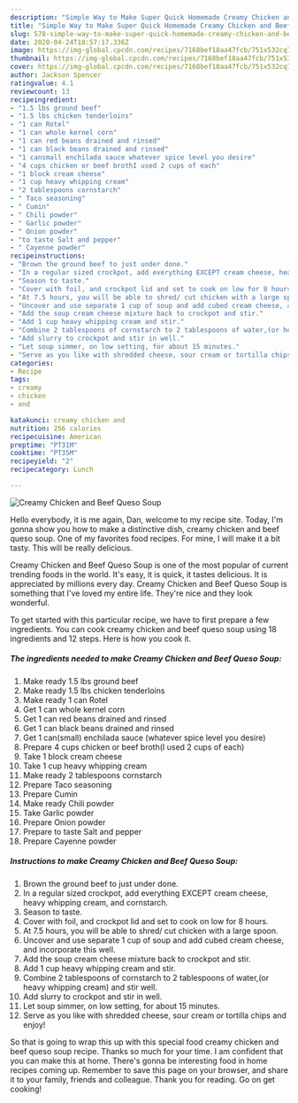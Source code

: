 ```yaml
---
description: "Simple Way to Make Super Quick Homemade Creamy Chicken and Beef Queso Soup"
title: "Simple Way to Make Super Quick Homemade Creamy Chicken and Beef Queso Soup"
slug: 578-simple-way-to-make-super-quick-homemade-creamy-chicken-and-beef-queso-soup
date: 2020-04-24T18:57:17.336Z
image: https://img-global.cpcdn.com/recipes/7168bef18aa47fcb/751x532cq70/creamy-chicken-and-beef-queso-soup-recipe-main-photo.jpg
thumbnail: https://img-global.cpcdn.com/recipes/7168bef18aa47fcb/751x532cq70/creamy-chicken-and-beef-queso-soup-recipe-main-photo.jpg
cover: https://img-global.cpcdn.com/recipes/7168bef18aa47fcb/751x532cq70/creamy-chicken-and-beef-queso-soup-recipe-main-photo.jpg
author: Jackson Spencer
ratingvalue: 4.1
reviewcount: 13
recipeingredient:
- "1.5 lbs ground beef"
- "1.5 lbs chicken tenderloins"
- "1 can Rotel"
- "1 can whole kernel corn"
- "1 can red beans drained and rinsed"
- "1 can black beans drained and rinsed"
- "1 cansmall enchilada sauce whatever spice level you desire"
- "4 cups chicken or beef brothI used 2 cups of each"
- "1 block cream cheese"
- "1 cup heavy whipping cream"
- "2 tablespoons cornstarch"
- " Taco seasoning"
- " Cumin"
- " Chili powder"
- " Garlic powder"
- " Onion powder"
- "to taste Salt and pepper"
- " Cayenne powder"
recipeinstructions:
- "Brown the ground beef to just under done."
- "In a regular sized crockpot, add everything EXCEPT cream cheese, heavy whipping cream, and cornstarch."
- "Season to taste."
- "Cover with foil, and crockpot lid and set to cook on low for 8 hours."
- "At 7.5 hours, you will be able to shred/ cut chicken with a large spoon."
- "Uncover and use separate 1 cup of soup and add cubed cream cheese, and incorporate this well."
- "Add the soup cream cheese mixture back to crockpot and stir."
- "Add 1 cup heavy whipping cream and stir."
- "Combine 2 tablespoons of cornstarch to 2 tablespoons of water,(or heavy whipping cream) and stir well."
- "Add slurry to crockpot and stir in well."
- "Let soup simmer, on low setting, for about 15 minutes."
- "Serve as you like with shredded cheese, sour cream or tortilla chips and enjoy!"
categories:
- Recipe
tags:
- creamy
- chicken
- and

katakunci: creamy chicken and 
nutrition: 256 calories
recipecuisine: American
preptime: "PT31M"
cooktime: "PT35M"
recipeyield: "2"
recipecategory: Lunch

---
```



![Creamy Chicken and Beef Queso Soup](https://img-global.cpcdn.com/recipes/7168bef18aa47fcb/751x532cq70/creamy-chicken-and-beef-queso-soup-recipe-main-photo.jpg)

Hello everybody, it is me again, Dan, welcome to my recipe site. Today, I'm gonna show you how to make a distinctive dish, creamy chicken and beef queso soup. One of my favorites food recipes. For mine, I will make it a bit tasty. This will be really delicious.



Creamy Chicken and Beef Queso Soup is one of the most popular of current trending foods in the world. It's easy, it is quick, it tastes delicious. It is appreciated by millions every day. Creamy Chicken and Beef Queso Soup is something that I've loved my entire life. They're nice and they look wonderful.


To get started with this particular recipe, we have to first prepare a few ingredients. You can cook creamy chicken and beef queso soup using 18 ingredients and 12 steps. Here is how you cook it.

<!--inarticleads1-->

##### The ingredients needed to make Creamy Chicken and Beef Queso Soup:

1. Make ready 1.5 lbs ground beef
1. Make ready 1.5 lbs chicken tenderloins
1. Make ready 1 can Rotel
1. Get 1 can whole kernel corn
1. Get 1 can red beans drained and rinsed
1. Get 1 can black beans drained and rinsed
1. Get 1 can(small) enchilada sauce (whatever spice level you desire)
1. Prepare 4 cups chicken or beef broth(I used 2 cups of each)
1. Take 1 block cream cheese
1. Take 1 cup heavy whipping cream
1. Make ready 2 tablespoons cornstarch
1. Prepare  Taco seasoning
1. Prepare  Cumin
1. Make ready  Chili powder
1. Take  Garlic powder
1. Prepare  Onion powder
1. Prepare to taste Salt and pepper
1. Prepare  Cayenne powder




<!--inarticleads2-->

##### Instructions to make Creamy Chicken and Beef Queso Soup:

1. Brown the ground beef to just under done.
1. In a regular sized crockpot, add everything EXCEPT cream cheese, heavy whipping cream, and cornstarch.
1. Season to taste.
1. Cover with foil, and crockpot lid and set to cook on low for 8 hours.
1. At 7.5 hours, you will be able to shred/ cut chicken with a large spoon.
1. Uncover and use separate 1 cup of soup and add cubed cream cheese, and incorporate this well.
1. Add the soup cream cheese mixture back to crockpot and stir.
1. Add 1 cup heavy whipping cream and stir.
1. Combine 2 tablespoons of cornstarch to 2 tablespoons of water,(or heavy whipping cream) and stir well.
1. Add slurry to crockpot and stir in well.
1. Let soup simmer, on low setting, for about 15 minutes.
1. Serve as you like with shredded cheese, sour cream or tortilla chips and enjoy!




So that is going to wrap this up with this special food creamy chicken and beef queso soup recipe. Thanks so much for your time. I am confident that you can make this at home. There's gonna be interesting food in home recipes coming up. Remember to save this page on your browser, and share it to your family, friends and colleague. Thank you for reading. Go on get cooking!
